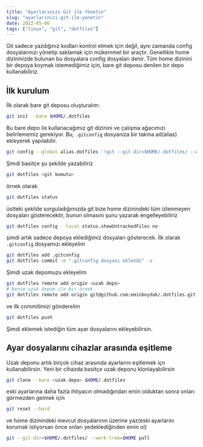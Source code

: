 ```yaml
---
title: "Ayarlarınızı Git ile Yönetin"
slug: "ayarlarinizi-git-ile-yonetin"
date: 2022-05-06
tags: ["linux", "git", "dotfiles"]
---
```


Git sadece yazdığınız kodları kontrol etmek için değil, aynı zamanda config dosyalarınızı yönetip saklamak için mükemmel bir araçtır. Genellikle home dizininizde bulunan bu dosyalara config dosyaları denir. Tüm home dizinini bir depoya koymak istemediğimiz için, bare git deposu denilen bir depo kullanabiliriz.

## İlk kurulum
İlk olarak bare git deposu oluşturalım:

```bash
git init --bare $HOME/.dotfiles
```

Bu bare depo ile kullanacağımız git dizinini ve çalışma ağacımızı belirlememiz gerekiyor. Bu, `.gitconfig` dosyanıza bir takma ad(alias) ekleyerek yapılabilir.

```bash
git config --global alias.dotfiles '!git --git-dir=$HOME/.dotfiles/ --work-tree=$HOME'
```

Şimdi basitçe şu şekilde yazabiliriz

```bash
git dotfiles <git komutu>
```

örnek olarak

```bash
git dotfiles status
```

üstteki şekilde sorguladığımızda git bize home dizinindeki tüm izlenmeyen dosyaları gösterecektir, bunun olmasını şunu yazarak engelleyebiliriz

```bash
git dotfiles config --local status.showUntrackedFiles no
```

şimdi artık sadece depoya eklediğimiz dosyaları gösterecek. İlk olarak `.gitconfig` dosyamızı ekleyelim

```bash
git dotfiles add .gitconfig
git dotfiles commit -m ".gitconfig dosyası eklendi" -a
```

Şimdi uzak depomuzu ekleyelim

```bash
git dotfiles remote add origin <uzak depo>
# benim uzak depom ile bir örnek
git dotfiles remote add origin git@github.com:eminboydak/.dotfiles.git
```

ve ilk commitimizi gönderelim

```bash
git dotfiles push
```

Şimdi eklemek istediğin tüm ayar dosyalarını ekleyebilirsin.

## Ayar dosyalarını cihazlar arasında eşitleme
Uzak deponu artık birçok cihaz arasında ayarlarını eşitlemek içn kullanabilirsin. Yeni bir cihazda basitçe uzak deponu klonlayabilirsin

```bash
git clone --bare <uzak depo> $HOME/.dotfiles
```

eski ayarlarına daha fazla ihtiyacın olmadığından emin olduktan sonra onları görmezden gelmek için

```bash
git reset --hard
```

ve home dizinindeki mevcut dosyalarının üzerine yaz(eski ayarlarını korumak istiyorsan önce onları yedeklediğinden emin ol)

```bash
git --git-dir=$HOME/.dotfiles/ --work-tree=$HOME pull
```
